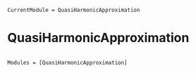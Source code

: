 ```@meta
CurrentModule = QuasiHarmonicApproximation
```

# QuasiHarmonicApproximation

```@index
```

```@autodocs
Modules = [QuasiHarmonicApproximation]
```
